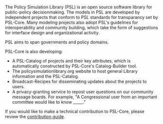 The Policy Simulation Library (PSL) is an open source software library for public-policy decisionmaking. The models in PSL are developed by independent projects that conform to PSL standards for transparancy set by PSL-Core. Many modeling projects also adopt PSL's guidelines for interoperability and community building, which take the form of suggestions for interface design and organizational activity. 

PSL aims to span governments and policy domains. 

PSL-Core is also developing:

- A PSL-Catalog of projects and their key attributes, which is automatically constructed by PSL-Core's Catalog-Builder tool. 
- The policysimulationlibrary.org website to host general Library information and the PSL-Catalog.
- Broadcast-Recipes for disseminating updates about the projects to users. 
- A privacy-granting service to repost user questions on our community message boards. For example, "A Congressional user from an important committee would like to know _____."

If you would like to make a technical contribution to PSL-Core, please review the [contribution guide](core/community/contribute.md). 

